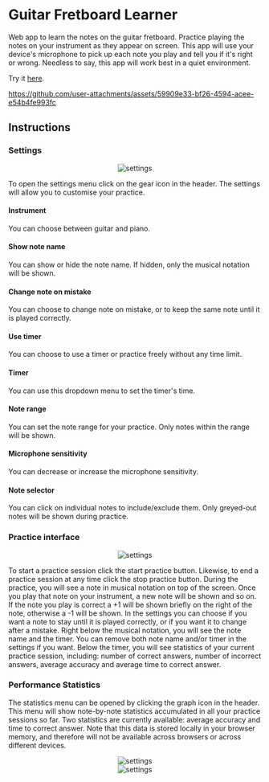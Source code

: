 # Guitar Fretboard Learner

Web app to learn the notes on the guitar fretboard. Practice playing the notes on your instrument as they appear on screen. 
This app will use your device's microphone to pick up each note you play and tell you if it's right or wrong. 
Needless to say, this app will work best in a quiet environment. 

Try it [here](https://guitar-fretboard-learner-zeta.vercel.app/). 
    
https://github.com/user-attachments/assets/59909e33-bf26-4594-acee-e54b4fe993fc

## Instructions

### Settings
<div align="center">
  <img src="https://github.com/user-attachments/assets/ce4a2669-5453-413c-9b05-bc0ae82579c2" alt="settings">
</div>

To open the settings menu click on the gear icon in the header. The settings will allow you to customise your practice. 

#### Instrument
You can choose between guitar and piano. 

#### Show note name
You can show or hide the note name. If hidden, only the musical notation will be shown. 

#### Change note on mistake
You can choose to change note on mistake, or to keep the same note until it is played correctly. 

#### Use timer
You can choose to use a timer or practice freely without any time limit. 

#### Timer
You can use this dropdown menu to set the timer's time. 

#### Note range
You can set the note range for your practice. Only notes within the range will be shown.

#### Microphone sensitivity
You can decrease or increase the microphone sensitivity. 

#### Note selector
You can click on individual notes to include/exclude them. Only greyed-out notes will be shown during practice. 

### Practice interface
<div align="center">
  <img src="https://github.com/user-attachments/assets/82835780-5e9f-4b07-9ce8-431b630467fc" alt="settings">
</div>

To start a practice session click the start practice button. Likewise, to end a practice session at any time click the stop practice button. 
During the practice, you will see a note in musical notation on top of the screen. Once you play that note on your instrument, a new note will be shown and so on. 
If the note you play is correct a +1 will be shown briefly on the right of the note, otherwise a -1 will be shown. In the settings you can choose if you want a note to stay until it is played correctly, or if you want it to change after a mistake. 
Right below the musical notation, you will see the note name and the timer. You can remove both note name and/or timer in the settings if you want. 
Below the timer, you will see statistics of your current practice session, including: number of correct answers, number of incorrect answers, average accuracy and average time to correct answer. 

### Performance Statistics
The statistics menu can be opened by clicking the graph icon in the header. This menu will show note-by-note statistics accumulated in all your practice sessions so far. 
Two statistics are currently available: average accuracy and time to correct answer. 
Note that this data is stored locally in your browser memory, and therefore will not be available across browsers or across different devices. 

<div align="center">
  <img src="https://github.com/user-attachments/assets/8e25a22a-f776-4fa6-b612-813cea330fff" alt="settings">
</div>

<div align="center">
  <img src="https://github.com/user-attachments/assets/09d5253a-fe2b-440d-b88e-ee95fcc26c76" alt="settings">
</div>
